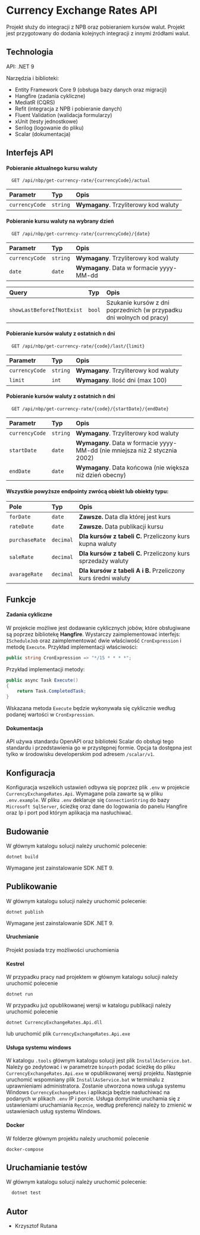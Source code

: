 
# Currency Exchange Rates API

Projekt służy do integracji z NPB oraz pobieraniem kursów walut. Projekt jest przygotowany do dodania kolejnych integracji z innymi źródłami walut.


## Technologia

API: .NET 9

Narzędzia i biblioteki:

- Entity Framework Core 9 (obsługa bazy danych oraz migracji)
- Hangfire (zadania cykliczne)
- MediatR (CQRS)
- Refit (integracja z NPB i pobieranie danych)
- Fluent Validation (walidacja formularzy)
- xUnit (testy jednostkowe)
- Serilog (logowanie do pliku)
- Scalar (dokumentacja)
## Interfejs API

#### Pobieranie aktualnego kursu waluty

```http
  GET /api/nbp/get-currency-rate/{currencyCode}/actual
```

| Parametr | Typ     | Opis                |
| :-------- | :------- | :------------------------- |
| `currencyCode` | `string` | **Wymagany**. Trzyliterowy kod waluty |

#### Pobieranie kursu waluty na wybrany dzień

```http
  GET /api/nbp/get-currency-rate/{currencyCode}/{date}
```

| Parametr | Typ     | Opis                |
| :-------- | :------- | :-------------------------------- |
| `currencyCode` | `string` | **Wymagany**. Trzyliterowy kod waluty |
| `date` | `date` | **Wymagany**. Data w formacie yyyy-MM-dd |

| Query | Typ     | Opis                |
| :-------- | :------- | :-------------------------------- |
| `showLastBeforeIfNotExist` | `bool` | Szukanie kursów z dni poprzednich (w przypadku dni wolnych od pracy) |


#### Pobieranie kursów waluty z ostatnich n dni

```http
  GET /api/nbp/get-currency-rate/{code}/last/{limit}
```

| Parametr | Typ     | Opis                |
| :-------- | :------- | :------------------------- |
| `currencyCode` | `string` | **Wymagany**. Trzyliterowy kod waluty |
| `limit` | `int` | **Wymagany**. Ilość dni (max 100) |


#### Pobieranie kursów waluty z ostatnich n dni

```http
  GET /api/nbp/get-currency-rate/{code}/{startDate}/{endDate}
```

| Parametr | Typ     | Opis                |
| :-------- | :------- | :------------------------- |
| `currencyCode` | `string` | **Wymagany**. Trzyliterowy kod waluty |
| `startDate` | `date` | **Wymagany**. Data w formacie yyyy-MM-dd (nie mniejsza niż 2 stycznia 2002) |
| `endDate` | `date` | **Wymagany**. Data końcowa (nie większa niż dzień obecny) |


#### Wszystkie powyższe endpointy zwrócą obiekt lub obiekty typu:

| Pole | Typ     | Opis                |
| :-------- | :------- | :------------------------- |
| `forDate` | `date` | **Zawsze.** Data dla której jest kurs |
| `rateDate` | `date` | **Zawsze.** Data publikacji kursu |
| `purchaseRate` | `decimal` | **Dla kursów z tabeli C.** Przeliczony kurs kupna waluty |
| `saleRate` | `decimal` | **Dla kursów z tabeli C.** Przeliczony kurs sprzedaży waluty |
| `avarageRate` | `decimal` | **Dla kursów z tabeli A i B.** Przeliczony kurs średni waluty |



## Funkcje

#### Zadania cykliczne

W projekcie możliwe jest dodawanie cyklicznych jobów, które obsługiwane są poprzez bibliotekę **Hangfire**. Wystarczy zaimplementować interfejs: `IScheduleJob`
oraz zaimplementować dwie właściwość `CronExpression` i metodę `Execute`.
Przykład implementacji właściwości:

```csharp
public string CronExpression => "*/15 * * * *";
```

Przykład implementacji metody:

```csharp
public async Task Execute()
{
    return Task.CompletedTask;
}
```
Wskazana metoda `Execute` będzie wykonywała się cyklicznie według podanej wartości w `CronExpression`.

#### Dokumentacja
API używa standardu OpenAPI oraz biblioteki Scalar do obsługi tego standardu i przedstawienia go w przystępnej formie. Opcja ta dostępna jest
tylko w środowisku developerskim pod adresem `/scalar/v1`.

## Konfiguracja

Konfiguracja wszelkich ustawień odbywa się poprzez plik `.env` w projekcie `CurrencyExchangeRates.Api`. Wymagane pola zawarte są w pliku `.env.example`.
W pliku `.env` deklaruje się `ConnectionString` do bazy `Microsoft SqlServer`, ścieżkę oraz dane do logowania do panelu Hangfire oraz Ip i port pod którym aplikacja ma nasłuchiwać.


## Budowanie

W głównym katalogu solucji należy uruchomić polecenie:
```
dotnet build
```
Wymagane jest zainstalowanie SDK .NET 9.

## Publikowanie

W głównym katalogu solucji należy uruchomić polecenie:
```
dotnet publish
```
Wymagane jest zainstalowanie SDK .NET 9.


#### Uruchmianie

Projekt posiada trzy możliwości uruchomienia

#### Kestrel

W przypadku pracy nad projektem w głównym katalogu solucji należy uruchomić polecenie 
```
dotnet run
```

W przypadku już opublikowanej wersji w katalogu publikacji należy uruchomić polecenie
```
dotnet CurrencyExchangeRates.Api.dll
```
lub uruchomić plik `CurrencyExchangeRates.Api.exe`


#### Usługa systemu windows
W katalogu `.tools` głównym katalogu solucji jest plik `InstallAsService.bat`. Należy go zedytować i w parametrze `binpath` podać ścieżkę do pliku `CurrencyExchangeRates.Api.exe` w opublikowanej wersji projektu. Następnie uruchomić wspomniany plik `InstallAsService.bat` w terminalu z uprawnieniami administratora. Zostanie utworzona nowa usługa systemu Windows `CurrencyExchangeRates` i aplikacja będzie nasłuchiwać na podanych w plikach `.env` IP i porcie. Usługa domyślnie uruchamia się z ustawieniami uruchamiania `Ręcznie`, według preferencji należy to zmienić w ustawieniach usług systemu Windows.


#### Docker
W folderze głównym projektu należy uruchomić polecenie
```
docker-compose
```
## Uruchamianie testów

W głównym katalogu solucji należy uruchomić polecenie:

```bash
  dotnet test
```



## Autor

- Krzysztof Rutana

